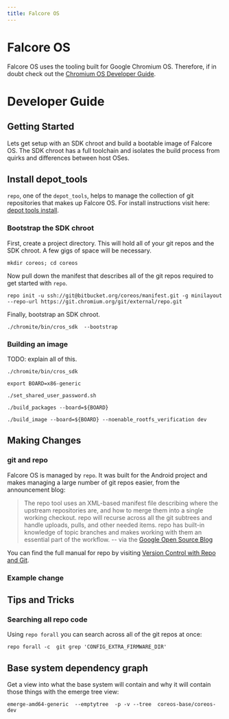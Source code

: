 ```yaml
---
title: Falcore OS
---
```


# Falcore OS

Falcore OS uses the tooling built for Google Chromium OS. Therefore, if
in doubt check out the [Chromium OS Developer Guide][devguide].

[devguide]: http://www.chromium.org/chromium-os/developer-guide

# Developer Guide

## Getting Started

Lets get setup with an SDK chroot and build a bootable image of Falcore
OS. The SDK chroot has a full toolchain and isolates the build process
from quirks and differences between host OSes.

## Install depot_tools

`repo`, one of the `depot_tools`, helps to manage the collection of git
repositories that makes up Falcore OS. For install instructions visit here:
[depot tools install][depotinstall].

[depotinstall]: http://dev.chromium.org/developers/how-tos/install-depot-tools

### Bootstrap the SDK chroot

First, create a project directory. This will hold all of your git repos
and the SDK chroot. A few gigs of space will be necessary.

```
mkdir coreos; cd coreos
```

Now pull down the manifest that describes all of the git repos required
to get started with `repo`.

```
repo init -u ssh://git@bitbucket.org/coreos/manifest.git -g minilayout --repo-url https://git.chromium.org/git/external/repo.git
```

Finally, bootstrap an SDK chroot.

```
./chromite/bin/cros_sdk  --bootstrap
```

### Building an image

TODO: explain all of this.

```
./chromite/bin/cros_sdk
```

```
export BOARD=x86-generic
```

```
./set_shared_user_password.sh
```

```
./build_packages --board=${BOARD}
```

```
./build_image --board=${BOARD} --noenable_rootfs_verification dev
```

## Making Changes

### git and repo

Falcore OS is managed by `repo`. It was built for the Android project and makes
managing a large number of git repos easier, from the announcement blog:

> The repo tool uses an XML-based manifest file describing where the upstream
> repositories are, and how to merge them into a single working checkout. repo
> will recurse across all the git subtrees and handle uploads, pulls, and other
> needed items. repo has built-in knowledge of topic branches and makes working
> with them an essential part of the workflow. 
> -- via the [Google Open Source Blog][repo-blog]

[repo-blog]: http://google-opensource.blogspot.com/2008/11/gerrit-and-repo-android-source.html

You can find the full manual for repo by visiting [Version Control with Repo and Git][vc-repo-git].

[vc-repo-git]: http://source.android.com/source/version-control.html

### Example change

## Tips and Tricks

### Searching all repo code

Using `repo forall` you can search across all of the git repos at once:

```
repo forall -c  git grep 'CONFIG_EXTRA_FIRMWARE_DIR'
```

## Base system dependency graph

Get a view into what the base system will contain and why it will contain those
things with the emerge tree view:

```
emerge-amd64-generic  --emptytree  -p -v --tree  coreos-base/coreos-dev
```
